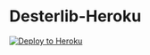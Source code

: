 # Desterlib-Heroku

[![Deploy to Heroku](https://www.herokucdn.com/deploy/button.png)](https://heroku.com/deploy)
